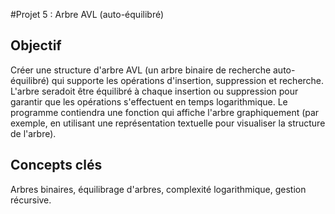 #Projet 5 : Arbre AVL (auto-équilibré)

## Objectif
Créer une structure d'arbre AVL (un arbre binaire de recherche auto-équilibré) qui supporte les opérations d'insertion, suppression et recherche. L'arbre seradoit être équilibré à chaque insertion ou suppression pour garantir que les opérations s'effectuent en temps logarithmique. Le programme contiendra une fonction qui affiche l'arbre graphiquement (par exemple, en utilisant une représentation textuelle pour visualiser la structure de l'arbre).

## Concepts clés
Arbres binaires, équilibrage d'arbres, complexité logarithmique, gestion récursive.

